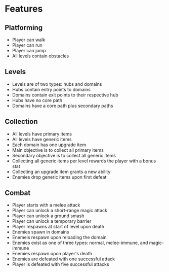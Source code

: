 # Features

## Platforming

- Player can walk
- Player can run
- Player can jump
- All levels contain obstacles

## Levels

- Levels are of two types: hubs and domains
- Hubs contain entry points to domains
- Domains contain exit points to their respective hub
- Hubs have no core path
- Domains have a core path plus secondary paths

## Collection

- All levels have primary items
- All levels have generic items
- Each domain has one upgrade item
- Main objective is to collect all primary items
- Secondary objective is to collect all generic items
- Collecting all generic items per level rewards the player with a bonus stat
- Collecting an upgrade item grants a new ability
- Enemies drop generic items upon first defeat

## Combat

- Player starts with a melee attack
- Player can unlock a short-range magic attack
- Player can unlock a ground smash
- Player can unlock a temporary barrier
- Player respawns at start of level upon death
- Enemies spawn in domains
- Enemeis respawn upon reloading the domain
- Enemies exist as one of three types: normal, melee-immune, and magic-immune
- Enemies respawn upon player's death
- Enemies are defeated with one successful attack
- Player is defeated with five successful attacks